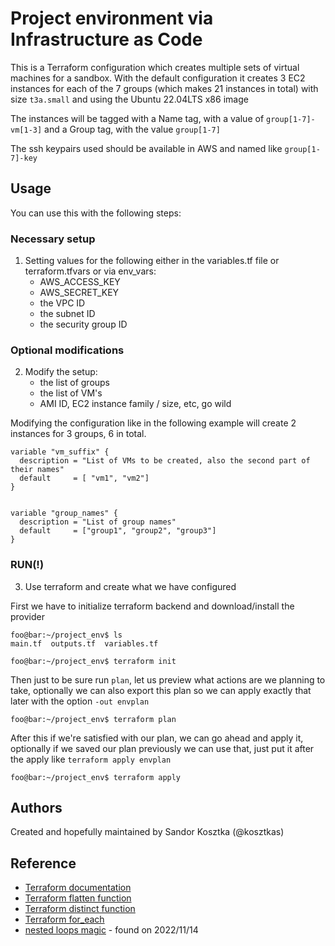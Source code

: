 Project environment via Infrastructure as Code
===

This is a Terraform configuration which creates multiple sets of virtual machines for a sandbox.
With the default configuration it creates 3 EC2 instances for each of the 7 groups (which makes 21 instances in total) with size `t3a.small` and using the Ubuntu 22.04LTS x86 image

The instances will be tagged with a Name tag, with a value of `group[1-7]-vm[1-3]` and a Group tag, with the value `group[1-7]`

The ssh keypairs used should be available in AWS and named like `group[1-7]-key`

Usage
-----
You can use this with the following steps:

### Necessary setup

1. Setting values for the following either in the variables.tf file or terraform.tfvars or via env_vars:
    - AWS_ACCESS_KEY
    - AWS_SECRET_KEY
    - the VPC ID
    - the subnet ID
    - the security group ID
    
### Optional modifications

2. Modify the setup:
    - the list of groups
    - the list of VM's
    - AMI ID, EC2 instance family / size, etc, go wild

Modifying the configuration like in the following example will create 2 instances for 3 groups, 6 in total.

```
variable "vm_suffix" {
  description = "List of VMs to be created, also the second part of their names"
  default     = [ "vm1", "vm2"]
}


variable "group_names" {
  description = "List of group names"
  default     = ["group1", "group2", "group3"]
}
```

### RUN(!)
3.  Use terraform and create what we have configured

First we have to initialize terraform backend and download/install the provider
```console
foo@bar:~/project_env$ ls
main.tf  outputs.tf  variables.tf

foo@bar:~/project_env$ terraform init
```
Then just to be sure run `plan`, let us preview what actions are we planning to take, optionally we can also export this plan so we can apply exactly that later with the option `-out envplan`
```console
foo@bar:~/project_env$ terraform plan
```
After this if we're satisfied with our plan, we can go ahead and apply it, optionally if we saved our plan previously we can use that, just put it after the apply like `terraform apply envplan`
```console
foo@bar:~/project_env$ terraform apply
```
    
Authors
-------
Created and hopefully maintained by Sandor Kosztka (@kosztkas)

Reference
---------
* [Terraform documentation](https://developer.hashicorp.com/terraform/docs)
* [Terraform flatten function](https://developer.hashicorp.com/terraform/language/functions/flatten)
* [Terraform distinct function](https://developer.hashicorp.com/terraform/language/functions/distinct)
* [Terraform for_each](https://developer.hashicorp.com/terraform/language/meta-arguments/for_each)
* [nested loops magic](https://www.daveperrett.com/articles/2021/08/19/nested-for-each-with-terraform/) - found on 2022/11/14
